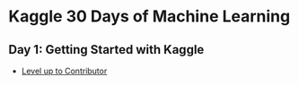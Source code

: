 # Kaggle 30 Days of Machine Learning
## Day 1: Getting Started with Kaggle
- [Level up to Contributor](https://www.kaggle.com/alexisbcook/getting-started-with-kaggle?utm_medium=email&utm_source=gamma&utm_campaign=thirty-days-of-ml&utm_content=day-1)
